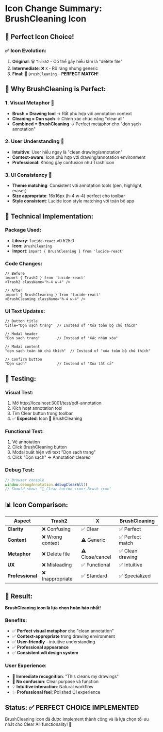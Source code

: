 # Icon Change Summary: BrushCleaning Icon

## 🎯 **Perfect Icon Choice!**

### ✅ **Icon Evolution:**
1. **Original**: 🗑️ `Trash2` - Có thể gây hiểu lầm là "delete file"
2. **Intermediate**: ❌ `X` - Rõ ràng nhưng generic
3. **Final**: 🧹 `BrushCleaning` - **PERFECT MATCH!**

## 🧹 **Why BrushCleaning is Perfect:**

### **1. Visual Metaphor** 🎨
- **Brush = Drawing tool** → Rất phù hợp với annotation context
- **Cleaning = Dọn sạch** → Chính xác chức năng "clear all"
- **Combined = BrushCleaning** → Perfect metaphor cho "dọn sạch annotation"

### **2. User Understanding** 🧠
- **Intuitive**: User hiểu ngay là "clean drawing/annotation"
- **Context-aware**: Icon phù hợp với drawing/annotation environment
- **Professional**: Không gây confusion như Trash icon

### **3. UI Consistency** 🎯
- **Theme matching**: Consistent với annotation tools (pen, highlight, eraser)
- **Size appropriate**: 16x16px (h-4 w-4) perfect cho toolbar
- **Style consistent**: Lucide icon style matching với toàn bộ app

## 🔧 **Technical Implementation:**

### **Package Used:**
- **Library**: `lucide-react` v0.525.0
- **Icon**: `BrushCleaning` 
- **Import**: `import { BrushCleaning } from 'lucide-react'`

### **Code Changes:**
```tsx
// Before
import { Trash2 } from 'lucide-react'
<Trash2 className="h-4 w-4" />

// After  
import { BrushCleaning } from 'lucide-react'
<BrushCleaning className="h-4 w-4" />
```

### **UI Text Updates:**
```tsx
// Button title
title="Dọn sạch trang"  // Instead of "Xóa toàn bộ chú thích"

// Modal header
"Dọn sạch trang"        // Instead of "Xác nhận xóa"

// Modal content
"dọn sạch toàn bộ chú thích"  // Instead of "xóa toàn bộ chú thích"

// Confirm button
"Dọn sạch"              // Instead of "Xóa tất cả"
```

## 🧪 **Testing:**

### **Visual Test:**
1. Mở http://localhost:3001/test/pdf-annotation
2. Kích hoạt annotation tool
3. Tìm Clear button trong toolbar
4. ✅ **Expected**: Icon 🧹 BrushCleaning

### **Functional Test:**
1. Vẽ annotation
2. Click BrushCleaning button
3. Modal xuất hiện với text "Dọn sạch trang"
4. Click "Dọn sạch" → Annotation cleared

### **Debug Test:**
```javascript
// Browser console
window.debugAnnotation.debugClearAll()
// Should show: "🧹 Clear button icon: Brush icon"
```

## 📊 **Icon Comparison:**

| **Aspect** | **Trash2** | **X** | **BrushCleaning** |
|------------|------------|-------|-------------------|
| **Clarity** | ❌ Confusing | ✅ Clear | ✅ Perfect |
| **Context** | ❌ Wrong context | ⚠️ Generic | ✅ Perfect match |
| **Metaphor** | ❌ Delete file | ⚠️ Close/cancel | ✅ Clean drawing |
| **UX** | ❌ Misleading | ✅ Functional | ✅ Intuitive |
| **Professional** | ❌ Inappropriate | ✅ Standard | ✅ Specialized |

## 🎉 **Result:**

**BrushCleaning icon là lựa chọn hoàn hảo nhất!**

### **Benefits:**
- ✅ **Perfect visual metaphor** cho "clean annotation"
- ✅ **Context-appropriate** trong drawing environment  
- ✅ **User-friendly** - intuitive understanding
- ✅ **Professional appearance** 
- ✅ **Consistent với design system**

### **User Experience:**
- 🧹 **Immediate recognition**: "This cleans my drawings"
- 🎯 **No confusion**: Clear purpose và function
- 💡 **Intuitive interaction**: Natural workflow
- ✨ **Professional feel**: Polished UI experience

## Status: ✅ PERFECT CHOICE IMPLEMENTED

BrushCleaning icon đã được implement thành công và là lựa chọn tối ưu nhất cho Clear All functionality! 🚀
